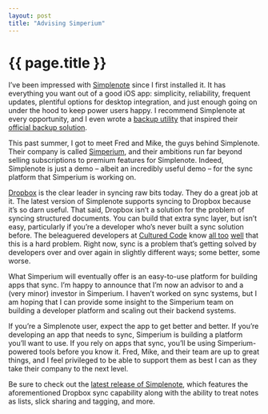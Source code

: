 ```yaml
---
layout: post
title: "Advising Simperium"
---
```


{{ page.title }}
================

I’ve been impressed with [Simplenote](http://simplenoteapp.com/) since I first installed it. It has everything you want out of a good iOS app: simplicity, reliability, frequent updates, plentiful options for desktop integration, and just enough going on under the hood to keep power users happy. I recommend Simplenote at every opportunity, and I even wrote a [backup utility](https://github.com/al3x/simple-backup) that inspired their [official backup solution](http://simplenote-export.appspot.com/).

This past summer, I got to meet Fred and Mike, the guys behind Simplenote. Their company is called [Simperium](http://simperium.com/), and their ambitions run far beyond selling subscriptions to premium features for Simplenote. Indeed, Simplenote is just a demo – albeit an incredibly useful demo – for the sync platform that Simperium is working on.

[Dropbox](http://www.dropbox.com/) is the clear leader in syncing raw bits today. They do a great job at it. The latest version of Simplenote supports syncing to Dropbox because it’s so darn useful. That said, Dropbox isn’t a solution for the problem of syncing structured documents. You can build that extra sync layer, but isn’t easy, particularly if you’re a developer who’s never built a sync solution before. The beleaguered developers at [Cultured Code](http://culturedcode.com/) know [all too](http://culturedcode.com/things/blog/2010/12/state-of-sync-part-1.html) [well](http://culturedcode.com/things/blog/2011/01/state-of-sync-part-ii.html) that this is a hard problem. Right now, sync is a problem that’s getting solved by developers over and over again in slightly different ways; some better, some worse.

What Simperium will eventually offer is an easy-to-use platform for building apps that sync. I’m happy to announce that I’m now an advisor to and a (very minor) investor in Simperium. I haven’t worked on sync systems, but I am hoping that I can provide some insight to the Simperium team on building a developer platform and scaling out their backend systems.

If you’re a Simplenote user, expect the app to get better and better. If you’re developing an app that needs to sync, Simperium is building a platform you’ll want to use. If you rely on apps that sync, you’ll be using Simperium-powered tools before you know it. Fred, Mike, and their team are up to great things, and I feel privileged to be able to support them as best I can as they take their company to the next level.

Be sure to check out the [latest release of Simplenote](http://simplenote.squarespace.com/news/2011/2/3/ios-update-sharing-passcode-lock-fixes-and-more.html), which features the aforementioned Dropbox sync capability along with the ability to treat notes as lists, slick sharing and tagging, and more.
